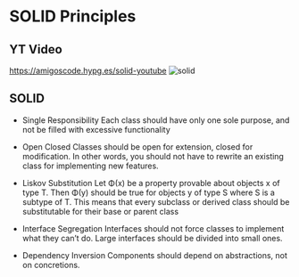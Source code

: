 # SOLID Principles

## YT Video
https://amigoscode.hypg.es/solid-youtube
![solid](https://user-images.githubusercontent.com/40702606/164469254-1763ca82-0b20-4bbb-b250-e0389660b2e0.png)

## SOLID 

- Single Responsibility
Each class should have only one sole purpose, and not be filled with excessive functionality

- Open Closed
Classes should be open for extension, closed for modification.
In other words, you should not have to rewrite an existing class for implementing new features.

- Liskov Substitution
Let Φ(x) be a property provable about objects x of type T. Then Φ(y) should be true for objects y of type S where S is a subtype of T.
This means that every subclass or derived class should be substitutable for their base or parent class

- Interface Segregation
Interfaces should not force classes to implement what they can’t do.
Large interfaces should be divided into small ones.

- Dependency Inversion
Components should depend on abstractions, not on concretions.
